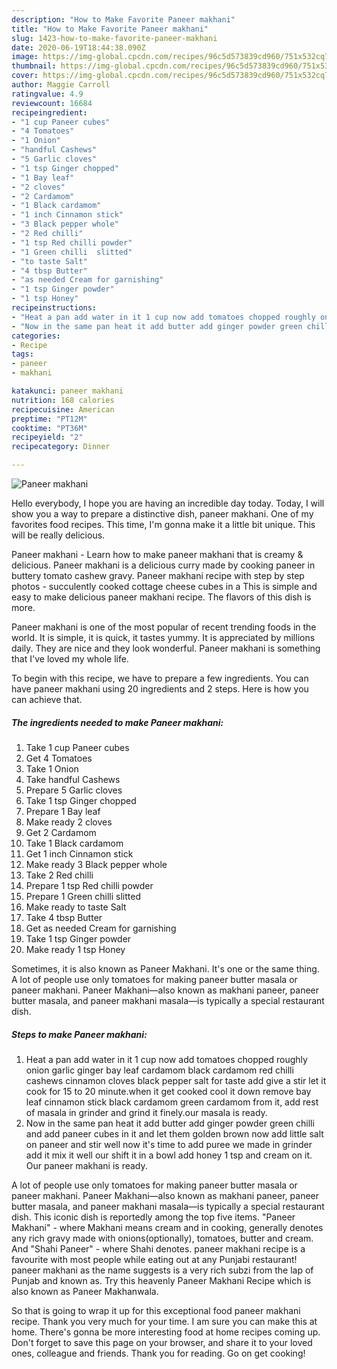 ```yaml
---
description: "How to Make Favorite Paneer makhani"
title: "How to Make Favorite Paneer makhani"
slug: 1423-how-to-make-favorite-paneer-makhani
date: 2020-06-19T18:44:38.090Z
image: https://img-global.cpcdn.com/recipes/96c5d573839cd960/751x532cq70/paneer-makhani-recipe-main-photo.jpg
thumbnail: https://img-global.cpcdn.com/recipes/96c5d573839cd960/751x532cq70/paneer-makhani-recipe-main-photo.jpg
cover: https://img-global.cpcdn.com/recipes/96c5d573839cd960/751x532cq70/paneer-makhani-recipe-main-photo.jpg
author: Maggie Carroll
ratingvalue: 4.9
reviewcount: 16684
recipeingredient:
- "1 cup Paneer cubes"
- "4 Tomatoes"
- "1 Onion"
- "handful Cashews"
- "5 Garlic cloves"
- "1 tsp Ginger chopped"
- "1 Bay leaf"
- "2 cloves"
- "2 Cardamom"
- "1 Black cardamom"
- "1 inch Cinnamon stick"
- "3 Black pepper whole"
- "2 Red chilli"
- "1 tsp Red chilli powder"
- "1 Green chilli  slitted"
- "to taste Salt"
- "4 tbsp Butter"
- "as needed Cream for garnishing"
- "1 tsp Ginger powder"
- "1 tsp Honey"
recipeinstructions:
- "Heat a pan add water in it 1 cup now add tomatoes chopped roughly onion garlic ginger bay leaf cardamom black cardamom red chilli cashews cinnamon cloves black pepper salt for taste add give a stir let it cook for 15 to 20 minute.when it get cooked cool it down remove bay leaf cinnamon stick black cardamom green cardamom from it, add rest of masala in grinder and grind it finely.our masala is ready."
- "Now in the same pan heat it add butter add ginger powder green chilli and add paneer cubes in it and let them golden brown now add little salt on paneer and stir well now it&#39;s time to add puree we made in grinder add it mix it well our shift it in a bowl add honey 1 tsp and cream on it. Our paneer makhani is ready."
categories:
- Recipe
tags:
- paneer
- makhani

katakunci: paneer makhani 
nutrition: 168 calories
recipecuisine: American
preptime: "PT12M"
cooktime: "PT36M"
recipeyield: "2"
recipecategory: Dinner

---
```



![Paneer makhani](https://img-global.cpcdn.com/recipes/96c5d573839cd960/751x532cq70/paneer-makhani-recipe-main-photo.jpg)

Hello everybody, I hope you are having an incredible day today. Today, I will show you a way to prepare a distinctive dish, paneer makhani. One of my favorites food recipes. This time, I'm gonna make it a little bit unique. This will be really delicious.

Paneer makhani - Learn how to make paneer makhani that is creamy &amp; delicious. Paneer makhani is a delicious curry made by cooking paneer in buttery tomato cashew gravy. Paneer makhani recipe with step by step photos - succulently cooked cottage cheese cubes in a This is simple and easy to make delicious paneer makhani recipe. The flavors of this dish is more.

Paneer makhani is one of the most popular of recent trending foods in the world. It is simple, it is quick, it tastes yummy. It is appreciated by millions daily. They are nice and they look wonderful. Paneer makhani is something that I've loved my whole life.


To begin with this recipe, we have to prepare a few ingredients. You can have paneer makhani using 20 ingredients and 2 steps. Here is how you can achieve that.

<!--inarticleads1-->

##### The ingredients needed to make Paneer makhani:

1. Take 1 cup Paneer cubes
1. Get 4 Tomatoes
1. Take 1 Onion
1. Take handful Cashews
1. Prepare 5 Garlic cloves
1. Take 1 tsp Ginger chopped
1. Prepare 1 Bay leaf
1. Make ready 2 cloves
1. Get 2 Cardamom
1. Take 1 Black cardamom
1. Get 1 inch Cinnamon stick
1. Make ready 3 Black pepper whole
1. Take 2 Red chilli
1. Prepare 1 tsp Red chilli powder
1. Prepare 1 Green chilli  slitted
1. Make ready to taste Salt
1. Take 4 tbsp Butter
1. Get as needed Cream for garnishing
1. Take 1 tsp Ginger powder
1. Make ready 1 tsp Honey


Sometimes, it is also known as Paneer Makhani. It&#39;s one or the same thing. A lot of people use only tomatoes for making paneer butter masala or paneer makhani. Paneer Makhani—also known as makhani paneer, paneer butter masala, and paneer makhani masala—is typically a special restaurant dish. 

<!--inarticleads2-->

##### Steps to make Paneer makhani:

1. Heat a pan add water in it 1 cup now add tomatoes chopped roughly onion garlic ginger bay leaf cardamom black cardamom red chilli cashews cinnamon cloves black pepper salt for taste add give a stir let it cook for 15 to 20 minute.when it get cooked cool it down remove bay leaf cinnamon stick black cardamom green cardamom from it, add rest of masala in grinder and grind it finely.our masala is ready.
1. Now in the same pan heat it add butter add ginger powder green chilli and add paneer cubes in it and let them golden brown now add little salt on paneer and stir well now it&#39;s time to add puree we made in grinder add it mix it well our shift it in a bowl add honey 1 tsp and cream on it. Our paneer makhani is ready.


A lot of people use only tomatoes for making paneer butter masala or paneer makhani. Paneer Makhani—also known as makhani paneer, paneer butter masala, and paneer makhani masala—is typically a special restaurant dish. This iconic dish is reportedly among the top five items. &#34;Paneer Makhani&#34; - where Makhani means cream and in cooking, generally denotes any rich gravy made with onions(optionally), tomatoes, butter and cream. And &#34;Shahi Paneer&#34; - where Shahi denotes. paneer makhani recipe is a favourite with most people while eating out at any Punjabi restaurant! paneer makhani as the name suggests is a very rich subzi from the lap of Punjab and known as. Try this heavenly Paneer Makhani Recipe which is also known as Paneer Makhanwala. 

So that is going to wrap it up for this exceptional food paneer makhani recipe. Thank you very much for your time. I am sure you can make this at home. There's gonna be more interesting food at home recipes coming up. Don't forget to save this page on your browser, and share it to your loved ones, colleague and friends. Thank you for reading. Go on get cooking!
